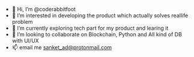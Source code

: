 - 👋 Hi, I’m @coderabbitfoot
- 👀 I’m interested in developing the product which actually solves reallife problem 
- 🌱 I’m currently exploring tech part for my product and learing it 
- 💞️ I’m looking to collaborate on Blockchain, Python and All kind of DB with UI/UX 
- 📫 email me sanket_ad@protonmail.com

<!---
coderabbitfoot/coderabbitfoot is a ✨ special ✨ repository because its `README.md` (this file) appears on your GitHub profile.
You can click the Preview link to take a look at your changes.
--->

